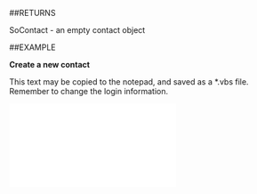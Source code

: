 
##RETURNS

SoContact - an empty contact object


##EXAMPLE

**Create a new contact**

This text may be copied to the notepad, and saved as a *.vbs file. Remember to change the login information.

![](..\..\Examples\vbs\Database.CreateContact.vbs.txt)

